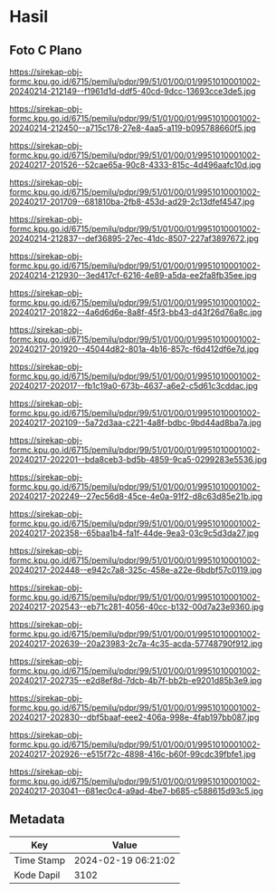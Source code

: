 # Hasil

## Foto C Plano

https://sirekap-obj-formc.kpu.go.id/6715/pemilu/pdpr/99/51/01/00/01/9951010001002-20240214-212149--f1961d1d-ddf5-40cd-9dcc-13693cce3de5.jpg

https://sirekap-obj-formc.kpu.go.id/6715/pemilu/pdpr/99/51/01/00/01/9951010001002-20240214-212450--a715c178-27e8-4aa5-a119-b095788660f5.jpg

https://sirekap-obj-formc.kpu.go.id/6715/pemilu/pdpr/99/51/01/00/01/9951010001002-20240217-201526--52cae65a-90c8-4333-815c-4d496aafc10d.jpg

https://sirekap-obj-formc.kpu.go.id/6715/pemilu/pdpr/99/51/01/00/01/9951010001002-20240217-201709--681810ba-2fb8-453d-ad29-2c13dfef4547.jpg

https://sirekap-obj-formc.kpu.go.id/6715/pemilu/pdpr/99/51/01/00/01/9951010001002-20240214-212837--def36895-27ec-41dc-8507-227af3897672.jpg

https://sirekap-obj-formc.kpu.go.id/6715/pemilu/pdpr/99/51/01/00/01/9951010001002-20240214-212930--3ed417cf-6216-4e89-a5da-ee2fa8fb35ee.jpg

https://sirekap-obj-formc.kpu.go.id/6715/pemilu/pdpr/99/51/01/00/01/9951010001002-20240217-201822--4a6d6d6e-8a8f-45f3-bb43-d43f26d76a8c.jpg

https://sirekap-obj-formc.kpu.go.id/6715/pemilu/pdpr/99/51/01/00/01/9951010001002-20240217-201920--45044d82-801a-4b16-857c-f6d412df6e7d.jpg

https://sirekap-obj-formc.kpu.go.id/6715/pemilu/pdpr/99/51/01/00/01/9951010001002-20240217-202017--fb1c19a0-673b-4637-a6e2-c5d61c3cddac.jpg

https://sirekap-obj-formc.kpu.go.id/6715/pemilu/pdpr/99/51/01/00/01/9951010001002-20240217-202109--5a72d3aa-c221-4a8f-bdbc-9bd44ad8ba7a.jpg

https://sirekap-obj-formc.kpu.go.id/6715/pemilu/pdpr/99/51/01/00/01/9951010001002-20240217-202201--bda8ceb3-bd5b-4859-9ca5-0299283e5536.jpg

https://sirekap-obj-formc.kpu.go.id/6715/pemilu/pdpr/99/51/01/00/01/9951010001002-20240217-202249--27ec56d8-45ce-4e0a-91f2-d8c63d85e21b.jpg

https://sirekap-obj-formc.kpu.go.id/6715/pemilu/pdpr/99/51/01/00/01/9951010001002-20240217-202358--65baa1b4-fa1f-44de-9ea3-03c9c5d3da27.jpg

https://sirekap-obj-formc.kpu.go.id/6715/pemilu/pdpr/99/51/01/00/01/9951010001002-20240217-202448--e942c7a8-325c-458e-a22e-6bdbf57c0119.jpg

https://sirekap-obj-formc.kpu.go.id/6715/pemilu/pdpr/99/51/01/00/01/9951010001002-20240217-202543--eb71c281-4056-40cc-b132-00d7a23e9360.jpg

https://sirekap-obj-formc.kpu.go.id/6715/pemilu/pdpr/99/51/01/00/01/9951010001002-20240217-202639--20a23983-2c7a-4c35-acda-57748790f912.jpg

https://sirekap-obj-formc.kpu.go.id/6715/pemilu/pdpr/99/51/01/00/01/9951010001002-20240217-202735--e2d8ef8d-7dcb-4b7f-bb2b-e9201d85b3e9.jpg

https://sirekap-obj-formc.kpu.go.id/6715/pemilu/pdpr/99/51/01/00/01/9951010001002-20240217-202830--dbf5baaf-eee2-406a-998e-4fab197bb087.jpg

https://sirekap-obj-formc.kpu.go.id/6715/pemilu/pdpr/99/51/01/00/01/9951010001002-20240217-202926--e515f72c-4898-416c-b60f-99cdc39fbfe1.jpg

https://sirekap-obj-formc.kpu.go.id/6715/pemilu/pdpr/99/51/01/00/01/9951010001002-20240217-203041--681ec0c4-a9ad-4be7-b685-c588615d93c5.jpg


## Metadata

| Key        | Value               |
| ---------- | ------------------- |
| Time Stamp | 2024-02-19 06:21:02 |
| Kode Dapil | 3102                |



